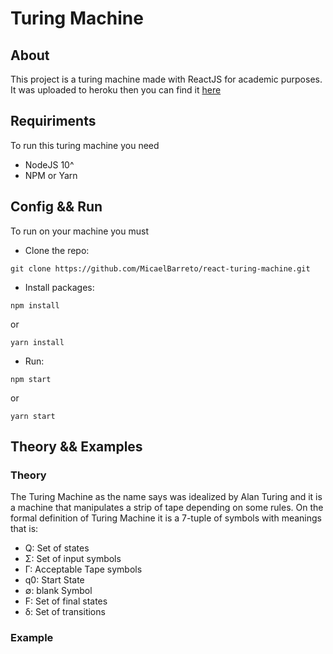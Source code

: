 <h1>Turing Machine</h1>

## About
This project is a turing machine made with ReactJS for academic purposes. It was uploaded to heroku then you can find it [here]()

## Requiriments
To run this turing machine you need

- NodeJS 10^
- NPM or Yarn

## Config && Run
To run on your machine you must

-  Clone the repo:
```
git clone https://github.com/MicaelBarreto/react-turing-machine.git
```

- Install packages:
```
npm install
```
or
```
yarn install
```

- Run:
```
npm start
```
or
```
yarn start
```

## Theory && Examples

### Theory
The Turing Machine as the name says was idealized by Alan Turing and it is a machine that manipulates a strip of tape depending on some rules. On the formal definition of Turing Machine it is a 7-tuple of symbols with meanings that is:

- Q: Set of states
- &Sigma;: Set of input symbols
- &Gamma;: Acceptable Tape symbols
- q0: Start State
- &empty;: blank Symbol
- F: Set of final states
- &delta;: Set of transitions

### Example


